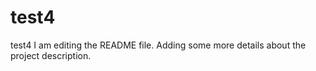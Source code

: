 # test4
test4
I am editing the README file. Adding some more details about the project description.
